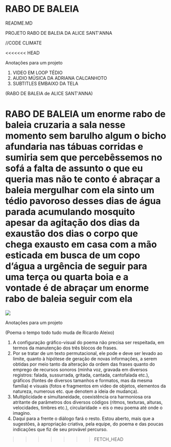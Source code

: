 RABO DE BALEIA
========
README.MD

PROJETO RABO DE BALEIA DA ALICE SANT'ANNA

//CODE CLIMATE

<<<<<<< HEAD

Anotações para um projeto

1. VIDEO EM LOOP TÉDIO
2. AUDIO MÚSICA DA ADRIANA CALCANHOTO
3. SUBTITLES EMBAIXO DA TELA

(RABO DE BALEIA de ALICE SANT'ANNA)


RABO DE BALEIA
um enorme rabo de baleia
cruzaria a sala nesse momento
sem barulho algum o bicho
afundaria nas tábuas corridas
e sumiria sem que percebêssemos
no sofá a falta de assunto
o que eu queria mas não te conto
é abraçar a baleia mergulhar com ela
sinto um tédio pavoroso desses dias
de água parada acumulando mosquito
apesar da agitação dos dias
da exaustão dos dias
o corpo que chega exausto em casa
com a mão esticada em busca
de um copo d’água
a urgência de seguir para uma terça
ou quarta boia e a vontade
é de abraçar um enorme
rabo de baleia seguir com ela
=======
<a href="https://codeclimate.com/github/mihnor/wedevart"><img src="https://codeclimate.com/github/mihnor/wedevart.png" /></a>


Anotações para um projeto

(Poema o tempo todo tudo muda de Ricardo Aleixo)

1. A configuração gráfico-visual do poema não precisa ser respeitada, em termos da manutenção dos três blocos de frases.
2. Por se tratar de um texto permutacional, ele pode e deve ser levado ao limite, quanto à hipótese de geração de novas informações, a serem obtidas por meio tanto da alteração da ordem das frases quanto do emprego de recursos sonoros (minha voz, gravada em diversos registros: falada, sussurrada, gritada, cantada, cantofalada etc.), gráficos (fontes de diversos tamanhos e formatos, mas da mesma família) e visuais (fotos e fragmentos em video de objetos, elementos da natureza, numerous etc. que denotem a ideia de mudança).
3. Multiplicidade e simultaneidade, coexistência ora harmoniosa ora atritante de parâmetros dos diversos códigos (ritmos, texturas, alturas, velocidades, timbres etc.), circularidade = eis o meu poema até onde o imagino.
4. Daqui para a frente o diálogo fará o resto. Estou aberto, mais que a sugestões, à apropriação criativa, pela equipe, do poema e das poucas indicações que fiz de seu provável percurso.
>>>>>>> FETCH_HEAD
